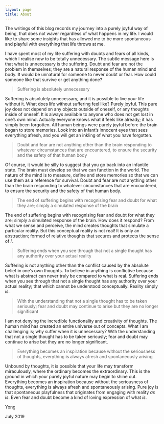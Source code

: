 ```yaml
---
layout: page
title: About
---
```


The writings of this blog records my journey into a purely joyful way of being, that does not waver regardless of what happens in my life. I would like to share some insights that has allowed me to be more spontaneous and playful with everything that life throws at me.

I have spent most of my life suffering with doubts and fears of all kinds, which I realise now to be totally unnecessary. The subtle message here is that what is unnecessary is the suffering. Doubt and fear are not the problem in themselves; they are a natural response of the human mind and body. It would be unnatural for someone to never doubt or fear. How could someone like that survive or get anything done? 

> Suffering is absolutely unnecessary

Suffering is absolutely unnecessary, and it is possible to live your life without it. What does life without suffering feel like? Purely joyful. This pure joy does not depend on any objects outside of oneself, or any thoughts inside of oneself. It is always available to anyone who does not get lost in one’s own mind. Actually everyone knows what it feels like already; it has simply been forgotten. All human beings were purely joyful before the brain began to store memories. Look into an infant’s innocent eyes that sees everything afresh, and you will get an inkling of what you have forgotten.

> Doubt and fear are not anything other than the brain responding to whatever circumstances that are encountered, to ensure the security and the safety of that human body

Of course, it would be silly to suggest that you go back into an infantile state. The brain must develop so that we can function in the world. The nature of the mind is to measure, define and store memories so that we can use them as a reference for survival. Doubt and fear are not anything other than the brain responding to whatever circumstances that are encountered, to ensure the security and the safety of that human body. 

> The end of suffering begins with recognising fear and doubt for what they are; simply a simulated response of the brain 

The end of suffering begins with recognising fear and doubt for what they are; simply a simulated response of the brain. How does it respond? From what we sense and perceive, the mind creates thoughts that simulate a particular reality. But this conceptual reality is not real! It is only an abstraction; formed of relative thoughts that secures and protects the sense of *I*. 

> Suffering ends when you see through that not a single thought has any authority over your actual reality

Suffering is not anything other than the conflict caused by the absolute belief in one’s own thoughts. To believe in anything is conflictive because what is abstract can never truly be compared to what is real. Suffering ends when you see through that not a single thought has any authority over your actual reality; that which cannot be understood conceptually. Reality simply *is*.

> With the understanding that not a single thought has to be taken seriously; fear and doubt may continue to arise but they are no longer significant

I am not denying the incredible functionality and creativity of thoughts. The human mind has created an entire universe out of concepts. What I am challenging is; why suffer when it is unnecessary? With the understanding that not a single thought has to be taken seriously; fear and doubt may continue to arise but they are no longer significant. 

> Everything becomes an inspiration because without the seriousness of thoughts, everything is always afresh and spontaneously arising

Unbound by thoughts, it is possible that your life may transform miraculously, where the ordinary becomes the extraordinary. This is the ground in which your purely joyful nature may begin to shine out. Everything becomes an inspiration because without the seriousness of thoughts, everything is always afresh and spontaneously arising. Pure joy is that spontaneous playfulness that originates from engaging with reality *as is*. Even fear and doubt become a kind of loving expression of what *is*.

Yong 

July 2019
